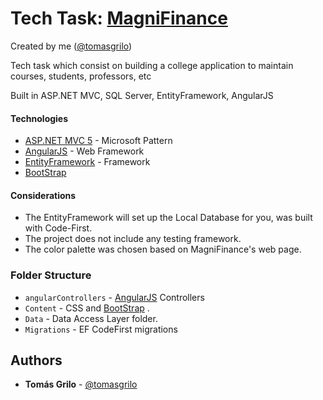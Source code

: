 # Tech Task: [MagniFinance](https://magnifinance.com/)

Created by me ([@tomasgrilo](https://github.com/tomasgrilo))

Tech task which consist on building a college application to maintain courses, students, professors, etc

Built in ASP.NET MVC, SQL Server, EntityFramework, AngularJS

#### Technologies

- [ASP.NET MVC 5](https://dotnet.microsoft.com/apps/aspnet/mvc) - Microsoft Pattern
- [AngularJS](https://angularjs.org/) - Web Framework
- [EntityFramework](https://docs.microsoft.com/en-us/ef/) - Framework
- [BootStrap](https://getbootstrap.com/)

#### Considerations

- The EntityFramework will set up the Local Database for you, was built with Code-First.
- The project does not include any testing framework.
- The color palette was chosen based on MagniFinance's web page.


### Folder Structure

- `angularControllers` - [AngularJS](https://angularjs.org/) Controllers
- `Content` - CSS and [BootStrap](https://getbootstrap.com/) .
- `Data` - Data Access Layer folder.
- `Migrations` - EF CodeFirst migrations

## Authors

- **Tomás Grilo** - [@tomasgrilo](https://github.com/tomasgrilo)
